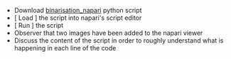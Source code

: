 - Download 
[binarisation_napari](https://github.com/NEUBIAS/training-resources/raw/master/scripts/binarisation_napari.py) python script
- [ Load ] the script into napari's script editor
- [ Run ] the script
- Observer that two images have been added to the napari viewer
- Discuss the content of the script in order to roughly understand what is happening in each line of the code 